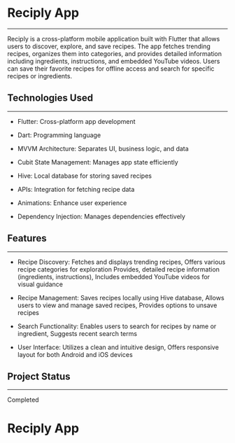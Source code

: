 <h1>Reciply App</h1>
<hr><p>Reciply is a cross-platform mobile application built with Flutter that allows users to discover, explore, and save recipes. The app fetches trending recipes, organizes them into categories, and provides detailed information including ingredients, instructions, and embedded YouTube videos. Users can save their favorite recipes for offline access and search for specific recipes or ingredients.</p><h2>Technologies Used</h2>
<hr><ul>
<li>Flutter: Cross-platform app development</li>
</ul><ul>
<li>Dart: Programming language</li>
</ul><ul>
<li>MVVM Architecture: Separates UI, business logic, and data</li>
</ul><ul>
<li>Cubit State Management: Manages app state efficiently</li>
</ul><ul>
<li>Hive: Local database for storing saved recipes</li>
</ul><ul>
<li>APIs: Integration for fetching recipe data</li>
</ul><ul>
<li>Animations: Enhance user experience</li>
</ul><ul>
<li>Dependency Injection: Manages dependencies effectively</li>
</ul><h2>Features</h2>
<hr><ul>
<li>Recipe Discovery: Fetches and displays trending recipes, Offers various recipe categories for exploration Provides, detailed recipe information (ingredients, instructions), Includes embedded YouTube videos for visual guidance</li>
</ul><ul>
<li>Recipe Management: Saves recipes locally using Hive database, Allows users to view and manage saved recipes, Provides options to unsave recipes</li>
</ul><ul>
<li>Search Functionality: Enables users to search for recipes by name or ingredient, Suggests recent search terms</li>
</ul><ul>
<li>User Interface: Utilizes a clean and intuitive design, Offers responsive layout for both Android and iOS devices</li>
</ul><h2>Project Status</h2>
<hr><p>Completed</p><h1>Reciply App</h1>
